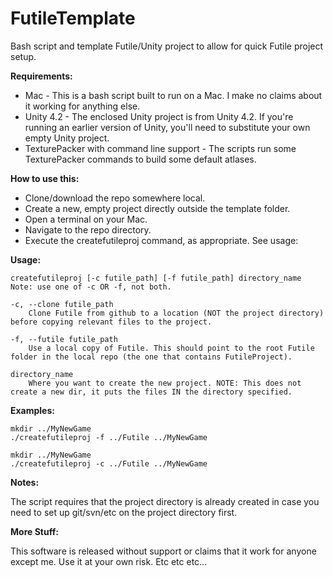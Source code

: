 FutileTemplate
==============

Bash script and template Futile/Unity project to allow for quick Futile project setup.

**Requirements:**

* Mac - This is a bash script built to run on a Mac. I make no claims about it working for anything else.
* Unity 4.2 - The enclosed Unity project is from Unity 4.2. If you're running an earlier version of Unity, you'll need to substitute your own empty Unity project.
* TexturePacker with command line support - The scripts run some TexturePacker commands to build some default atlases.

**How to use this:**

* Clone/download the repo somewhere local.
* Create a new, empty project directly outside the template folder.
* Open a terminal on your Mac.
* Navigate to the repo directory.
* Execute the createfutileproj command, as appropriate. See usage:

**Usage:**

    createfutileproj [-c futile_path] [-f futile_path] directory_name
    Note: use one of -c OR -f, not both.

    -c, --clone futile_path
        Clone Futile from github to a location (NOT the project directory) before copying relevant files to the project.

    -f, --futile futile_path
        Use a local copy of Futile. This should point to the root Futile folder in the local repo (the one that contains FutileProject).

    directory_name
        Where you want to create the new project. NOTE: This does not create a new dir, it puts the files IN the directory specified.

**Examples:**

    mkdir ../MyNewGame
    ./createfutileproj -f ../Futile ../MyNewGame

    mkdir ../MyNewGame
    ./createfutileproj -c ../Futile ../MyNewGame

**Notes:**

The script requires that the project directory is already created in case you need to set up git/svn/etc on the project directory first.

**More Stuff:**

This software is released without support or claims that it work for anyone except me. Use it at your own risk. Etc etc etc...
